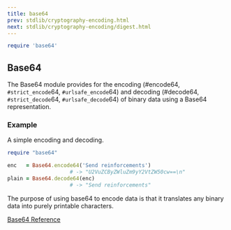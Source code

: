 ```yaml
---
title: base64
prev: stdlib/cryptography-encoding.html
next: stdlib/cryptography-encoding/digest.html
---
```



```ruby
require 'base64'
```

## Base64[](#base64)

The Base64 module provides for the encoding (#encode64,
`#strict_encode`64, `#urlsafe_encode`64) and decoding (#decode64,
`#strict_decode`64, `#urlsafe_decode`64) of binary data using a Base64
representation.

### Example[](#example)

A simple encoding and decoding.


```ruby
require "base64"

enc   = Base64.encode64('Send reinforcements')
                    # -> "U2VuZCByZWluZm9yY2VtZW50cw==\n"
plain = Base64.decode64(enc)
                    # -> "Send reinforcements"
```

The purpose of using base64 to encode data is that it translates any
binary data into purely printable characters.

<a
href='https://ruby-doc.org/stdlib-2.7.0/libdoc/base64/rdoc/Base64.html'
class='ruby-doc remote' target='_blank'>Base64 Reference</a>

